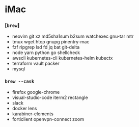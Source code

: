 iMac
========

### [`brew`]
- neovim git xz md5sha1sum b2sum watchexec gnu-tar mtr
- tmux wget htop gnupg pinentry-mac
- fzf ripgrep lsd fd jq bat git-delta
- node yarn python go shellcheck
- awscli kubernetes-cli kubernetes-helm kubectx
- terraform vault packer
- mysql

### `brew --cask`
- firefox google-chrome
- visual-studio-code iterm2 rectangle
- slack
- docker lens
- karabiner-elements
- forticlient openvpn-connect zoom
